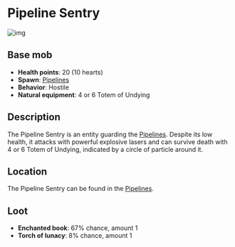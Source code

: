 # Pipeline Sentry

![img](https://static.miraheze.org/stardustlabswiki/a/af/Pipeline\_Sentry.png)

## Base mob

* **Health points**: 20 (10 hearts)
* **Spawn**: [Pipelines](../nether-structures/pipeline.md)
* **Behavior**: Hostile
* **Natural equipment**: 4 or 6 Totem of Undying

## Description

The Pipeline Sentry is an entity guarding the [Pipelines](../nether-structures/pipeline.md). Despite its low health, it attacks with powerful explosive lasers and can survive death with 4 or 6 Totem of Undying, indicated by a circle of particle around it.

## Location

The Pipeline Sentry can be found in the [Pipelines](../nether-structures/pipeline.md).

## Loot

* **Enchanted book**: 67% chance, amount 1
* **Torch of lunacy**: 8% chance, amount 1
